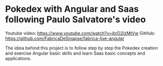 # Pokedex with Angular and Saas following Paulo Salvatore's video

Youtube video: https://www.youtube.com/watch?v=jbrD2lzMtVw
GitHub: https://github.com/FabricaDeSinapse/fabrica-live-angular

The ideia behind this project is to follow step by step the Pokedex creation and exercise Angular basic skills and learn Saas basic concepts and applications.

